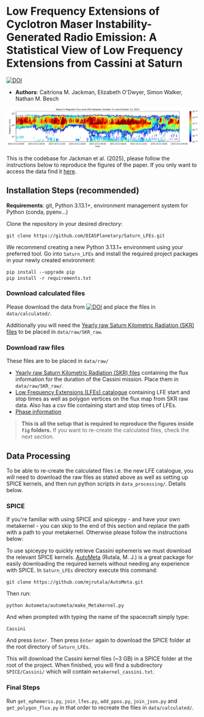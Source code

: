 #  Low Frequency Extensions of Cyclotron Maser Instability-Generated Radio Emission: A Statistical View of Low Frequency Extensions from Cassini at Saturn

[![DOI](https://zenodo.org/badge/DOI/10.5281/zenodo.15979056.svg)](https://doi.org/10.5281/zenodo.15979056)

- __Authors__: Caitríona M. Jackman, Elizabeth O'Dwyer, Simon Walker, Nathan M. Besch

![Example of an LFE plotted over flux](lfe_example.png)

This is the codebase for Jackman et al. (2025), please follow the instructions below to reproduce the figures of the paper. If you only want to access the data find it [here](https://doi.org/10.5281/zenodo.15924636). 

## Installation Steps (recommended)

__Requirements__: git, Python 3.13.1+, environment management system for Python (conda, pyenv...)

Clone the repository in your desired directory:

```
git clone https://github.com/DIASPlanetary/Saturn_LFEs.git
```
We recommend creating a new Python 3.13.1+ environment using your preferred tool. Go into `Saturn_LFEs` and install the required project packages in your newly created environment:
```
pip install --upgrade pip
pip install -r requirements.txt
```

### Download calculated files

Please download the data from [![DOI](https://zenodo.org/badge/DOI/10.5281/zenodo.15979056.svg)](https://doi.org/10.5281/zenodo.15979056) and place the files in `data/calculated/`.

Additionally you will need the [Yearly raw Saturn Kilometric Radiation (SKR) files](https://doi.org/10.25935/zkxb-6c84) to be placed in `data/raw/SKR_raw`.

### Download raw files

These files are to be placed in `data/raw/`

- [Yearly raw Saturn Kilometric Radiation (SKR) files](https://doi.org/10.25935/zkxb-6c84) containing the flux information for the duration of the Cassini mission. Place them in `data/raw/SKR_raw/`.
- [Low Frequency Extensions (LFEs) catalogue](https://doi.org/10.5281/zenodo.8075624) containing LFE start and stop times as well as polygon vertices on the flux map from SKR raw data. Also has a csv file containing start and stop times of LFEs.
- [Phase information](https://figshare.le.ac.uk/articles/dataset/PPO_phases_2004-2017/10201442)

> **This is all the setup that is required to reproduce the figures inside `fig` folders.** If you want to re-create the calculated files, check the next section.

## Data Processing

To be able to re-create the calculated files i.e. the new LFE catalogue, you will need to download the raw files as stated above as well as setting up SPICE kernels, and then run python scripts in `data_processing/`. Details below.

### SPICE
If you're familiar with using SPICE and spiceypy - and have your own metakernel - you can skip to the end of this section and replace the path with a path to your metakernel. Otherwise please follow the instructions below:

To use spiceypy to quickly retrieve Cassini ephemeris we must download the relevant SPICE kernels. [AutoMeta](https://github.com/mjrutala/AutoMeta) (Rutala, M. J.) is a great package for easily downloading the required kernels without needing any experience with SPICE. In `Saturn_LFEs` directory execute this command:

```
git clone https://github.com/mjrutala/AutoMeta.git
```

Then run:

```
python Autometa/autometa/make_Metakernel.py
```
And when prompted with typing the name of the spacecraft simply type:
```
Cassini
```
And press `Enter`. Then press `Enter` again to download the SPICE folder at the root directory of `Saturn_LFEs`.

This will download the Cassini kernel files (~3 GB) in a SPICE folder at the root of the project. When finished, you will find a subdirectory `SPICE/Cassini/` which will contain `metakernel_cassini.txt`.

### Final Steps

Run `get_ephemeris.py`, `join_lfes.py`, `add_ppos.py`, `join_json.py` and `get_polygon_flux.py` in that order to recreate the files in `data/calculated/`.
